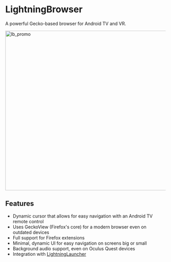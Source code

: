 # LightningBrowser
A powerful Gecko-based browser for Android TV and VR. 

<img width="1024" height="500" alt="lb_promo" src="https://github.com/user-attachments/assets/8ffbf6f8-871b-4375-ae7b-c376002d823e" />

## Features
- Dynamic cursor that allows for easy navigation with an Android TV remote control
- Uses GeckoView (Firefox's core) for a modern browser even on outdated devices
- Full support for Firefox extensions
- Minimal, dynamic UI for easy navigation on screens big or small
- Background audio support, even on Oculus Quest devices
- Integration with [LightningLauncher](https://github.com/threethan/LightningLauncher)
